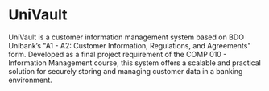 # UniVault
UniVault is a customer information management system based on BDO Unibank’s "A1 - A2: Customer Information, Regulations, and Agreements" form. Developed as a final project requirement of the COMP 010 - Information Management course, this system offers a scalable and practical solution for securely storing and managing customer data in a banking environment.
